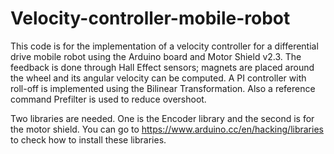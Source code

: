 # Velocity-controller-mobile-robot

This code is for the implementation of a velocity controller for a differential drive mobile robot using the Arduino board and Motor Shield v2.3. The feedback is done through Hall Effect sensors; magnets are placed around the wheel and its angular velocity can be computed.   A PI controller with roll-off is implemented using the Bilinear Transformation. Also a reference command Prefilter is used to reduce overshoot.   

Two libraries are needed. One is the Encoder library and the second is for the motor shield. You can go to https://www.arduino.cc/en/hacking/libraries to check how to install these libraries. 


